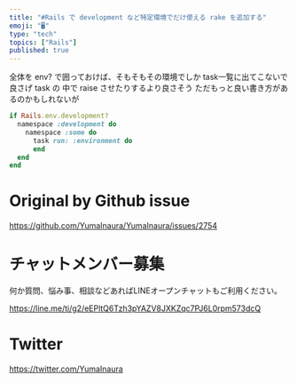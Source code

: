 ```yaml
---
title: "#Rails で development など特定環境でだけ使える rake を追加する"
emoji: "🖥"
type: "tech"
topics: ["Rails"]
published: true
---
```


全体を env? で囲っておけば、そもそもその環境でしか task一覧に出てこないで良さげ
task  の 中で raise させたりするより良さそう
ただもっと良い書き方があるのかもしれないが

```rb
if Rails.env.development?
  namespace :development do
    namespace :some do
      task run: :environment do
      end
  end
end
```

# Original by Github issue

https://github.com/YumaInaura/YumaInaura/issues/2754








<!-- Update From Qiita API -->

# チャットメンバー募集


何か質問、悩み事、相談などあればLINEオープンチャットもご利用ください。

https://line.me/ti/g2/eEPltQ6Tzh3pYAZV8JXKZqc7PJ6L0rpm573dcQ





# Twitter


https://twitter.com/YumaInaura


<!-- Update From Qiita API -->


